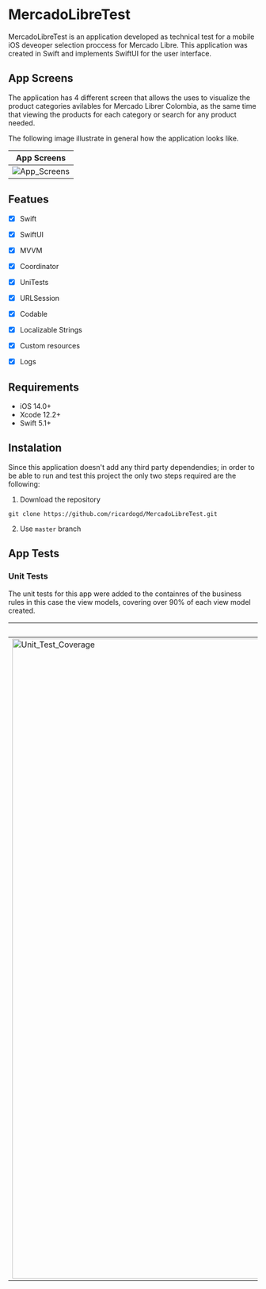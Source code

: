 # MercadoLibreTest

MercadoLibreTest is an application developed as technical test for a mobile iOS deveoper selection proccess for Mercado Libre.
This application was created in Swift and implements SwiftUI for the user interface. 


## App Screens

The application has 4 different screen that allows the uses to visualize the product categories avilables for Mercado Librer Colombia, as the same time that viewing the products for each category or search for any product needed. 

The following image illustrate in general how the application looks like.

App Screens |
 | ------------- 
![App_Screens](https://user-images.githubusercontent.com/22625767/115937231-0227ab00-a45d-11eb-90a1-12dd8164ff75.jpeg)|


## Featues

- [X] Swift
- [x] SwiftUI
- [x] MVVM
- [x] Coordinator
- [x] UniTests
- [x] URLSession
- [x] Codable
- [x] Localizable Strings
- [x] Custom resources
- [x] Logs 


## Requirements

- iOS 14.0+
- Xcode 12.2+
- Swift 5.1+


## Instalation

Since this application doesn't add any third party dependendies; in order to be able to run and test this project the only two steps required are the following:

1. Download the repository 

```
git clone https://github.com/ricardogd/MercadoLibreTest.git
```

2. Use `master` branch 

## App Tests

### Unit Tests

The unit tests for this app were added to the containres of the business rules in this case the view models, covering over 90% of each view model created.

Unit Tests Coverage |
 | ------------- 
<img width="1290" alt="Unit_Test_Coverage" src="https://user-images.githubusercontent.com/22625767/115938149-4c119080-a45f-11eb-980e-f95322f27515.png">|


